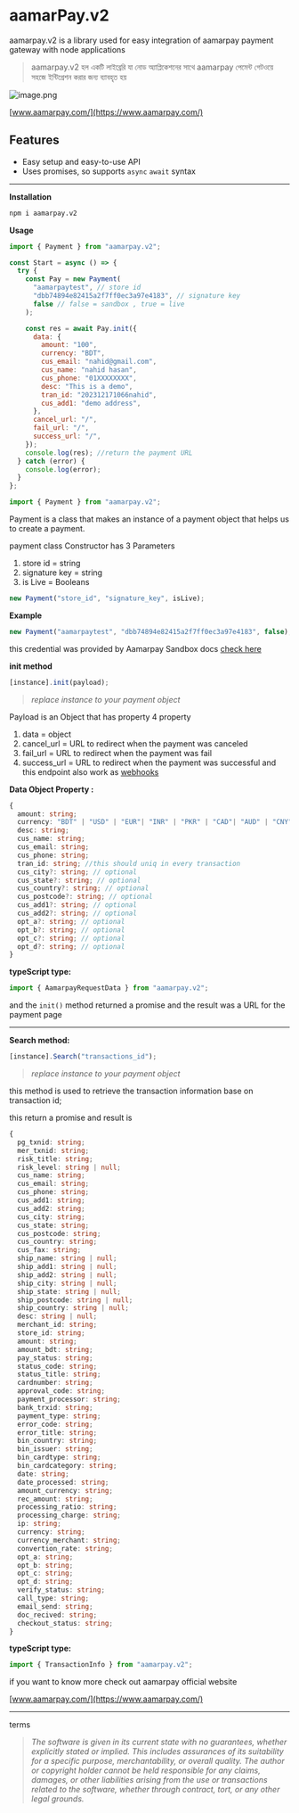 # aamarPay.v2

aamarpay.v2 is a library used for easy integration of aamarpay payment gateway with node applications

> aamarpay.v2 হল একটি লাইব্রেরি যা নোড অ্যাপ্লিকেশনের সাথে aamarpay পেমেন্ট গেটওয়ে সহজে ইন্টিগ্রেশন করার জন্য ব্যাবহৃত হয়

![image.png](https://eraser.imgix.net/workspaces/hHEwyT8y11OD7vgA7su7/tSznLtvMGrRi0MTceIR3wGwzYGg2/khgZy0EobEuJAicRUcEu8.png?ixlib=js-3.7.0 "image.png")

[﻿www.aamarpay.com/](https://www.aamarpay.com/)

## Features

- Easy setup and easy-to-use API
- Uses promises, so supports `async` `await` syntax

---

**Installation**

```bash
npm i aamarpay.v2
```

**Usage**

```js
import { Payment } from "aamarpay.v2";

const Start = async () => {
  try {
    const Pay = new Payment(
      "aamarpaytest", // store id
      "dbb74894e82415a2f7ff0ec3a97e4183", // signature key
      false // false = sandbox , true = live
    );

    const res = await Pay.init({
      data: {
        amount: "100",
        currency: "BDT",
        cus_email: "nahid@gmail.com",
        cus_name: "nahid hasan",
        cus_phone: "01XXXXXXXX",
        desc: "This is a demo",
        tran_id: "202312171066nahid",
        cus_add1: "demo address",
      },
      cancel_url: "/",
      fail_url: "/",
      success_url: "/",
    });
    console.log(res); //return the payment URL
  } catch (error) {
    console.log(error);
  }
};
```

```js
import { Payment } from "aamarpay.v2";
```

Payment is a class that makes an instance of a payment object that helps us to create a payment.

payment class Constructor has 3 Parameters

1. store id = string
2. signature key = string
3. is Live = Booleans

```js
new Payment("store_id", "signature_key", isLive);
```

**Example**

```js
new Payment("aamarpaytest", "dbb74894e82415a2f7ff0ec3a97e4183", false);
```

this credential was provided by Aamarpay Sandbox docs [﻿check here](https://aamarpay.readme.io/reference/initiate-payment-json)

**init method**

```js
[instance].init(payload);
```

> _replace instance to your payment object_

Payload is an Object that has property 4 property

1. data = object
2. cancel_url = URL to redirect when the payment was canceled
3. fail_url = URL to redirect when the payment was fail
4. success_url = URL to redirect when the payment was successful and this endpoint also work as [﻿webhooks](https://aamarpay.readme.io/reference/instant-payment-notification)

**Data Object Property :**

```ts
{
  amount: string;
  currency: "BDT" | "USD" | "EUR"| "INR" | "PKR" | "CAD"| "AUD" | "CNY" | "RUB"| "SAR" | "QAR";
  desc: string;
  cus_name: string;
  cus_email: string;
  cus_phone: string;
  tran_id: string; //this should uniq in every transaction
  cus_city?: string; // optional
  cus_state?: string; // optional
  cus_country?: string; // optional
  cus_postcode?: string; // optional
  cus_add1?: string; // optional
  cus_add2?: string; // optional
  opt_a?: string; // optional
  opt_b?: string; // optional
  opt_c?: string; // optional
  opt_d?: string; // optional
}
```

**typeScript type:**

```ts
import { AamarpayRequestData } from "aamarpay.v2";
```

and the `init()` method returned a promise and the result was a URL for the payment page

---

**Search method:**

```js
[instance].Search("transactions_id");
```

> _replace instance to your payment object_

this method is used to retrieve the transaction information base on transaction id;

this return a promise and result is

```ts
{
  pg_txnid: string;
  mer_txnid: string;
  risk_title: string;
  risk_level: string | null;
  cus_name: string;
  cus_email: string;
  cus_phone: string;
  cus_add1: string;
  cus_add2: string;
  cus_city: string;
  cus_state: string;
  cus_postcode: string;
  cus_country: string;
  cus_fax: string;
  ship_name: string | null;
  ship_add1: string | null;
  ship_add2: string | null;
  ship_city: string | null;
  ship_state: string | null;
  ship_postcode: string | null;
  ship_country: string | null;
  desc: string | null;
  merchant_id: string;
  store_id: string;
  amount: string;
  amount_bdt: string;
  pay_status: string;
  status_code: string;
  status_title: string;
  cardnumber: string;
  approval_code: string;
  payment_processor: string;
  bank_trxid: string;
  payment_type: string;
  error_code: string;
  error_title: string;
  bin_country: string;
  bin_issuer: string;
  bin_cardtype: string;
  bin_cardcategory: string;
  date: string;
  date_processed: string;
  amount_currency: string;
  rec_amount: string;
  processing_ratio: string;
  processing_charge: string;
  ip: string;
  currency: string;
  currency_merchant: string;
  convertion_rate: string;
  opt_a: string;
  opt_b: string;
  opt_c: string;
  opt_d: string;
  verify_status: string;
  call_type: string;
  email_send: string;
  doc_recived: string;
  checkout_status: string;
}
```

**typeScript type:**

```ts
import { TransactionInfo } from "aamarpay.v2";
```

if you want to know more check out aamarpay official website

[﻿www.aamarpay.com/](https://www.aamarpay.com/)

---

terms

> _The software is given in its current state with no guarantees, whether explicitly stated or implied. This includes assurances of its suitability for a specific purpose, merchantability, or overall quality. The author or copyright holder cannot be held responsible for any claims, damages, or other liabilities arising from the use or transactions related to the software, whether through contract, tort, or any other legal grounds._
